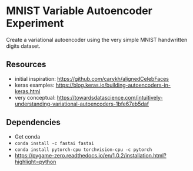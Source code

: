 # MNIST Variable Autoencoder Experiment
Create a variational autoencoder using the very simple MNIST handwritten digits dataset.  

## Resources
* initial inspiration: https://github.com/carykh/alignedCelebFaces
* keras examples: https://blog.keras.io/building-autoencoders-in-keras.html
* very conceptual: https://towardsdatascience.com/intuitively-understanding-variational-autoencoders-1bfe67eb5daf

## Dependencies
* Get conda
* `conda install -c fastai fastai`
* `conda install pytorch-cpu torchvision-cpu -c pytorch`
* https://pygame-zero.readthedocs.io/en/1.0.2/installation.html?highlight=python
